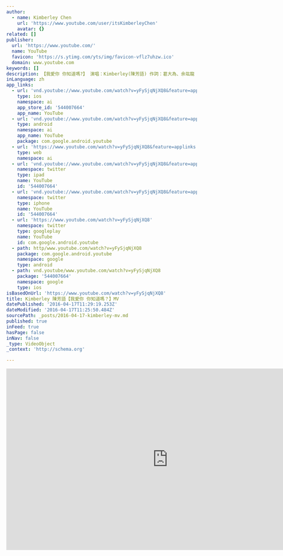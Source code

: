 ```yaml
---
author:
  - name: Kimberley Chen
    url: 'https://www.youtube.com/user/itsKimberleyChen'
    avatar: {}
related: []
publisher:
  url: 'https://www.youtube.com/'
  name: YouTube
  favicon: 'https://s.ytimg.com/yts/img/favicon-vflz7uhzw.ico'
  domain: www.youtube.com
keywords: []
description: 【我愛你 你知道嗎?】 演唱：Kimberley(陳芳語) 作詞：葛大為、余竑龍 作曲：高愷蔚、余竑龍 好像說著我們 才懂的語言 我每個念頭都 能被你了解 認識不是 一天兩天了 該怎麼確認 這感覺呢 在我們之間 是什麼呢 可是 我愛你 你知道嗎 在你心裡 住著誰呢 我因為你而變了 你有沒有發現 只是 我愛你 你知道嗎 你想的 是不是一樣 我的答案明確 我會讓你看見 就算永遠這樣 倒也無所謂 但我的勇氣 鼓勵我去面對 如果除了你好 再見 說一些別的 會不會 我很想幸福 我從不否認
inLanguage: zh
app_links:
  - url: 'vnd.youtube://www.youtube.com/watch?v=yFySjqNjXQ8&feature=applinks'
    type: ios
    namespace: ai
    app_store_id: '544007664'
    app_name: YouTube
  - url: 'vnd.youtube://www.youtube.com/watch?v=yFySjqNjXQ8&feature=applinks'
    type: android
    namespace: ai
    app_name: YouTube
    package: com.google.android.youtube
  - url: 'https://www.youtube.com/watch?v=yFySjqNjXQ8&feature=applinks'
    type: web
    namespace: ai
  - url: 'vnd.youtube://www.youtube.com/watch?v=yFySjqNjXQ8&feature=applinks'
    namespace: twitter
    type: ipad
    name: YouTube
    id: '544007664'
  - url: 'vnd.youtube://www.youtube.com/watch?v=yFySjqNjXQ8&feature=applinks'
    namespace: twitter
    type: iphone
    name: YouTube
    id: '544007664'
  - url: 'https://www.youtube.com/watch?v=yFySjqNjXQ8'
    namespace: twitter
    type: googleplay
    name: YouTube
    id: com.google.android.youtube
  - path: http/www.youtube.com/watch?v=yFySjqNjXQ8
    package: com.google.android.youtube
    namespace: google
    type: android
  - path: vnd.youtube/www.youtube.com/watch?v=yFySjqNjXQ8
    package: '544007664'
    namespace: google
    type: ios
isBasedOnUrl: 'https://www.youtube.com/watch?v=yFySjqNjXQ8'
title: Kimberley 陳芳語【我愛你 你知道嗎？】MV
datePublished: '2016-04-17T11:29:19.253Z'
dateModified: '2016-04-17T11:25:50.484Z'
sourcePath: _posts/2016-04-17-kimberley-mv.md
published: true
inFeed: true
hasPage: false
inNav: false
_type: VideoObject
_context: 'http://schema.org'

---
```

<iframe src="https://cdn.embedly.com/widgets/media.html?src=https%3A%2F%2Fwww.youtube.com%2Fembed%2FyFySjqNjXQ8%3Ffeature%3Doembed&amp;url=https%3A%2F%2Fwww.youtube.com%2Fwatch%3Fv%3DyFySjqNjXQ8&amp;image=https%3A%2F%2Fi.ytimg.com%2Fvi%2FyFySjqNjXQ8%2Fhqdefault.jpg&amp;key=b7d04c9b404c499eba89ee7072e1c4f7&amp;type=text%2Fhtml&amp;schema=youtube" width="854" height="480" scrolling="no" frameborder="0" allowfullscreen="allowfullscreen" style=""></iframe>